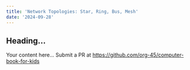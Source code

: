 ```yaml
---
title: 'Network Topologies: Star, Ring, Bus, Mesh'
date: '2024-09-28'
---
```


## Heading...
Your content here...
Submit a PR at https://github.com/org-45/computer-book-for-kids
